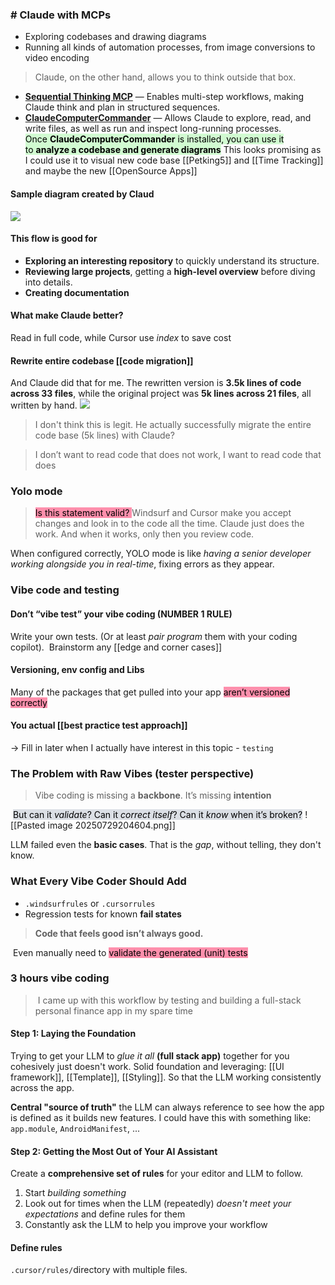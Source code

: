 ### # Claude with MCPs
- Exploring codebases and drawing diagrams
- Running all kinds of automation processes, from image conversions to video encoding
> Claude, on the other hand, allows you to think outside that box.
- [**Sequential Thinking MCP**](https://smithery.ai/server/@smithery-ai/server-sequential-thinking) — Enables multi-step workflows, making Claude think and plan in structured sequences.
- [**ClaudeComputerCommander**](https://github.com/wonderwhy-er/ClaudeComputerCommander) — Allows Claude to explore, read, and write files, as well as run and inspect long-running processes.
<mark style="background: #BBFABBA6;">Once **ClaudeComputerCommander** is installed, you can use it to **analyze a codebase and generate diagrams**</mark>
This looks promising as I could use it to visual new code base [[Petking5]] and [[Time Tracking]] and maybe the new [[OpenSource Apps]]
#### Sample diagram created by Claud
![](https://miro.medium.com/v2/resize:fit:1400/1*_N7MCVbaHEMdXZndmwuvzQ.png)
#### This flow is good for
- **Exploring an interesting repository** to quickly understand its structure.
- **Reviewing large projects**, getting a **high-level overview** before diving into details.
- **Creating documentation** 
#### What make Claude better?
Read in full code, while Cursor use *index* to save cost
#### Rewrite entire codebase [[code migration]]
And Claude did that for me. The rewritten version is **3.5k lines of code across 33 files**, while the original project was **5k lines across 21 files**, all written by hand.
![](https://miro.medium.com/v2/resize:fit:1400/1*R-G64WW0n8IHyFAHEaJo-w.png)
> I don't think this is legit. He actually successfully migrate the entire code base (5k lines) with Claude?

> I don’t want to read code that does not work, I want to read code that does

### Yolo mode
> <mark style="background: #FF5582A6;">Is this statement valid? </mark>Windsurf and Cursor make you accept changes and look in to the code all the time. Claude just does the work. And when it works, only then you review code.

When configured correctly, YOLO mode is like *having a senior developer working alongside you in real-time*, fixing errors as they appear.


### Vibe code and testing
#### Don’t “vibe test” your vibe coding (NUMBER 1 RULE)
Write your own tests. (Or at least *pair program* them with your coding copilot).
 Brainstorm any [[edge and corner cases]]

#### Versioning, env config and Libs
Many of the packages that get pulled into your app <mark style="background: #FF5582A6;">aren’t versioned correctly</mark>

#### You actual [[best practice test approach]]
-> Fill in later when I actually have interest in this topic - `testing`


### The Problem with Raw Vibes (tester perspective)
> Vibe coding is missing a **backbone**. It’s missing **intention**

 <mark style="background: #CACFD9A6;">But can it _validate_? Can it _correct itself_? Can it _know_ when it’s broken?</mark>
![[Pasted image 20250729204604.png]]

LLM failed even the **basic cases**. That is the *gap*, without telling, they don't know.

### What Every Vibe Coder Should Add
- `.windsurfrules` or `.cursorrules`
- Regression tests for known **fail states**
> **Code that feels good isn’t always good.**

 Even manually need to <mark style="background: #FF5582A6;">validate the generated (unit) tests</mark>

### 3 hours vibe coding
>  I came up with this workflow by testing and building a full-stack personal finance app in my spare time
#### Step 1: Laying the Foundation
Trying to get your LLM to *glue it all* **(full stack app)** together for you cohesively just doesn't work.
Solid foundation and leveraging: [[UI framework]], [[Template]], [[Styling]]. So that the LLM working consistently across the app.

**Central "source of truth"** the LLM can always reference to see how the app is defined as it builds new features.
I could have this with something like: `app.module`, `AndroidManifest`, ...

#### Step 2: Getting the Most Out of Your AI Assistant
Create a **comprehensive set of rules** for your editor and LLM to follow.
1. Start *building something*
2. Look out for times when the LLM (repeatedly) _doesn't meet your expectations_ and define rules for them
3. Constantly ask the LLM to help you improve your workflow
#### Define rules
`.cursor/rules/`directory with multiple files.

